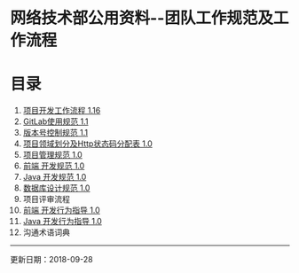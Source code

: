 # 网络技术部公用资料--团队工作规范及工作流程

# 目录
1. [项目开发工作流程 1.16](http://git.allhome.com.cn/NetWorksDatas/Public/standard/blob/master/%E9%A1%B9%E7%9B%AE%E5%BC%80%E5%8F%91%E5%B7%A5%E4%BD%9C%E6%B5%81%E7%A8%8B%201.16.pdf)
2. [GitLab使用规范 1.1](http://git.allhome.com.cn/NetWorksDatas/Public/standard/blob/master/GitLab%E4%BD%BF%E7%94%A8%E8%A7%84%E8%8C%83%201.1.png)
3. [版本号控制规范 1.1](http://git.allhome.com.cn/NetWorksDatas/Public/standard/blob/master/%E7%89%88%E6%9C%AC%E5%8F%B7%E6%8E%A7%E5%88%B6%E8%A7%84%E8%8C%83%201.1.md)
4. [项目领域划分及Http状态码分配表 1.0](http://git.allhome.com.cn/NetWorksDatas/Public/standard/blob/master/%E9%A1%B9%E7%9B%AE%E9%A2%86%E5%9F%9F%E5%88%92%E5%88%86%E5%8F%8AHttp%E7%8A%B6%E6%80%81%E7%A0%81%E5%88%86%E9%85%8D%E8%A1%A8%201.0.md)
5. [项目管理规范 1.0](http://git.allhome.com.cn/NetWorksDatas/Public/standard/blob/master/%E9%A1%B9%E7%9B%AE%E7%AE%A1%E7%90%86%E8%A7%84%E8%8C%83%201.0.md)
6. [前端 开发规范 1.0](http://git.allhome.com.cn/NetWorksDatas/Public/standard/blob/master/%E5%89%8D%E7%AB%AF%20%E5%BC%80%E5%8F%91%E8%A7%84%E8%8C%83%201.0.md)
7. [Java 开发规范 1.0](http://git.allhome.com.cn/NetWorksDatas/Public/standard/blob/master/Java%20%E5%BC%80%E5%8F%91%E8%A7%84%E8%8C%83%201.0.md)
8. [数据库设计规范 1.0](http://git.allhome.com.cn/NetWorksDatas/Public/standard/blob/master/%E6%95%B0%E6%8D%AE%E5%BA%93%E8%A7%84%E8%8C%83%201.0.md)
9. 项目评审流程
10. [前端 开发行为指导 1.0](http://git.allhome.com.cn/NetWorksDatas/Public/standard/blob/master/%E5%89%8D%E7%AB%AF%20%E5%BC%80%E5%8F%91%E8%A1%8C%E4%B8%BA%E6%8C%87%E5%AF%BC%201.0.md)
11. [Java 开发行为指导 1.0](http://git.allhome.com.cn/NetWorksDatas/Public/standard/blob/master/Java%20%E5%BC%80%E5%8F%91%E8%A1%8C%E4%B8%BA%E6%8C%87%E5%AF%BC%201.0.md)
12. 沟通术语词典

---

更新日期：2018-09-28
